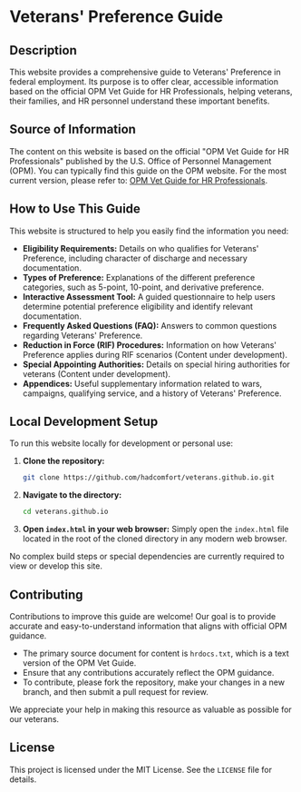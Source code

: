# Veterans' Preference Guide

## Description
This website provides a comprehensive guide to Veterans' Preference in federal employment. Its purpose is to offer clear, accessible information based on the official OPM Vet Guide for HR Professionals, helping veterans, their families, and HR personnel understand these important benefits.

## Source of Information
The content on this website is based on the official "OPM Vet Guide for HR Professionals" published by the U.S. Office of Personnel Management (OPM). You can typically find this guide on the OPM website. For the most current version, please refer to: [OPM Vet Guide for HR Professionals](https://www.opm.gov/policy-data-oversight/veterans-services/vet-guide-for-hr-professionals/).

## How to Use This Guide
This website is structured to help you easily find the information you need:

*   **Eligibility Requirements:** Details on who qualifies for Veterans' Preference, including character of discharge and necessary documentation.
*   **Types of Preference:** Explanations of the different preference categories, such as 5-point, 10-point, and derivative preference.
*   **Interactive Assessment Tool:** A guided questionnaire to help users determine potential preference eligibility and identify relevant documentation.
*   **Frequently Asked Questions (FAQ):** Answers to common questions regarding Veterans' Preference.
*   **Reduction in Force (RIF) Procedures:** Information on how Veterans' Preference applies during RIF scenarios (Content under development).
*   **Special Appointing Authorities:** Details on special hiring authorities for veterans (Content under development).
*   **Appendices:** Useful supplementary information related to wars, campaigns, qualifying service, and a history of Veterans' Preference.

## Local Development Setup
To run this website locally for development or personal use:

1.  **Clone the repository:**
    ```bash
    git clone https://github.com/hadcomfort/veterans.github.io.git
    ```
2.  **Navigate to the directory:**
    ```bash
    cd veterans.github.io
    ```
3.  **Open `index.html` in your web browser:**
    Simply open the `index.html` file located in the root of the cloned directory in any modern web browser.

No complex build steps or special dependencies are currently required to view or develop this site.

## Contributing
Contributions to improve this guide are welcome! Our goal is to provide accurate and easy-to-understand information that aligns with official OPM guidance.

*   The primary source document for content is `hrdocs.txt`, which is a text version of the OPM Vet Guide.
*   Ensure that any contributions accurately reflect the OPM guidance.
*   To contribute, please fork the repository, make your changes in a new branch, and then submit a pull request for review.

We appreciate your help in making this resource as valuable as possible for our veterans.

## License
This project is licensed under the MIT License. See the `LICENSE` file for details.
